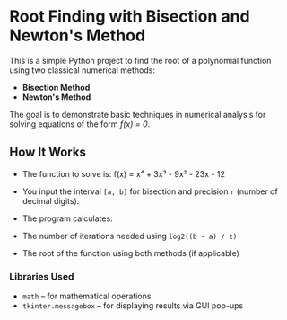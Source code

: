 # Root Finding with Bisection and Newton's Method

This is a simple Python project to find the root of a polynomial function using two classical numerical methods:

- **Bisection Method**
- **Newton's Method**

The goal is to demonstrate basic techniques in numerical analysis for solving equations of the form _f(x) = 0_.

##  How It Works

- The function to solve is: f(x) = x⁴ + 3x³ - 9x² - 23x - 12

- You input the interval `[a, b]` for bisection and precision `r` (number of decimal digits).
- The program calculates:
- The number of iterations needed using `log2((b - a) / ε)`
- The root of the function using both methods (if applicable)

###  Libraries Used

- `math` – for mathematical operations
- `tkinter.messagebox` – for displaying results via GUI pop-ups



